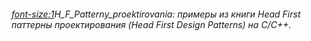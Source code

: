 ###### <font-size:1>H_F_Patterny_proektirovania: примеры из книги Head First паттерны проектирования (Head First Design Patterns) на C/C++.</font-size>
